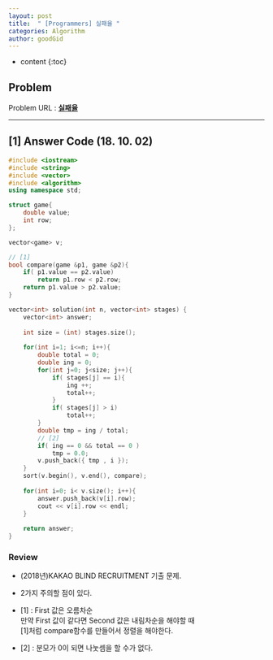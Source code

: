 ```yaml
---
layout: post
title:  " [Programmers] 실패율 "
categories: Algorithm
author: goodGid
---
```

* content
{:toc}

## Problem 
Problem URL : **[실패율](https://programmers.co.kr/learn/courses/30/lessons/42889)**








---

## [1] Answer Code (18. 10. 02)

``` cpp
#include <iostream>
#include <string>
#include <vector>
#include <algorithm>
using namespace std;

struct game{
    double value;
    int row;
};

vector<game> v;

// [1]
bool compare(game &p1, game &p2){
    if( p1.value == p2.value)
        return p1.row < p2.row;
    return p1.value > p2.value;
}

vector<int> solution(int n, vector<int> stages) {
    vector<int> answer;
    
    int size = (int) stages.size();
    
    for(int i=1; i<=n; i++){
        double total = 0;
        double ing = 0;
        for(int j=0; j<size; j++){
            if( stages[j] == i){
                ing ++;
                total++;
            }
            if( stages[j] > i)
                total++;
        }
        double tmp = ing / total;
        // [2]
        if( ing == 0 && total == 0 )
            tmp = 0.0;
        v.push_back({ tmp , i });
    }
    sort(v.begin(), v.end(), compare);
    
    for(int i=0; i< v.size(); i++){
        answer.push_back(v[i].row);
        cout << v[i].row << endl;
    }
    
    return answer;
}
```


### Review

* (2018년)KAKAO BLIND RECRUITMENT 기출 문제.

* 2가지 주의할 점이 있다.

* [1] : First 값은 오름차순 <br> 만약 First 값이 같다면 Second 값은 내림차순을 해야할 때 <br> [1]처럼 compare함수를 만들어서 정렬을 해야한다.

* [2] : 분모가 0이 되면 나눗셈을 할 수가 없다. 